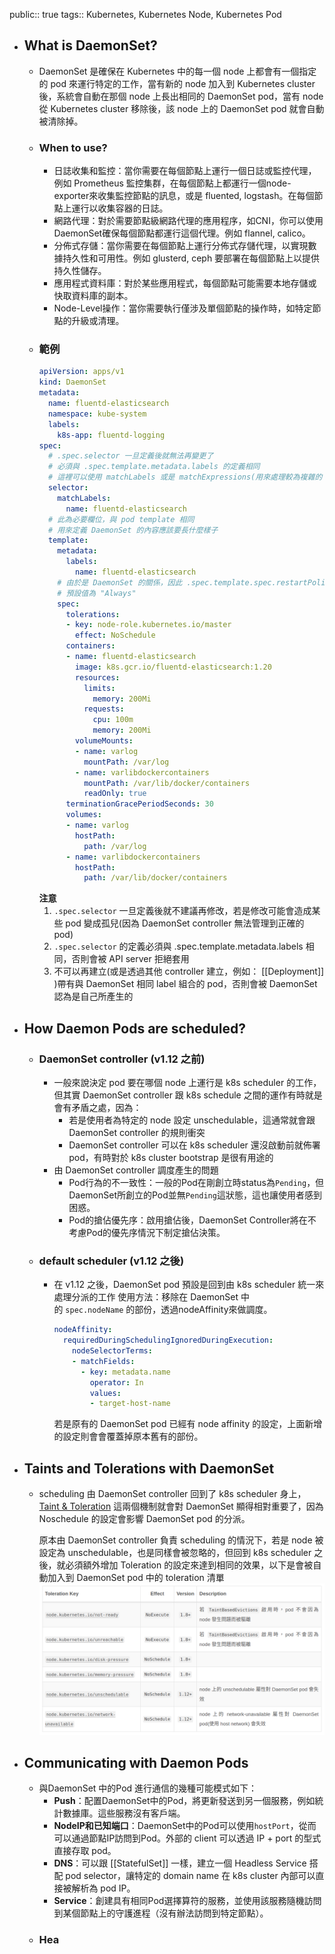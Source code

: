 public:: true
tags:: Kubernetes, Kubernetes Node, Kubernetes Pod

- ## What is DaemonSet?
	- DaemonSet 是確保在 Kubernetes 中的每一個 node 上都會有一個指定的 pod 來運行特定的工作，當有新的 node 加入到 Kubernetes cluster 後，系統會自動在那個 node 上長出相同的 DaemonSet pod，當有 node 從 Kubernetes cluster 移除後，該 node 上的 DaemonSet pod 就會自動被清除掉。
	- ### When to use?
		- 日誌收集和監控：當你需要在每個節點上運行一個日誌或監控代理，例如 Prometheus 監控集群，在每個節點上都運行一個node-exporter來收集監控節點的訊息，或是 fluented, logstash。在每個節點上運行以收集容器的日誌。
		- 網路代理：對於需要節點級網路代理的應用程序，如CNI，你可以使用DaemonSet確保每個節點都運行這個代理。例如 flannel, calico。
		- 分佈式存儲：當你需要在每個節點上運行分佈式存儲代理，以實現數據持久性和可用性。例如 glusterd, ceph 要部署在每個節點上以提供持久性儲存。
		- 應用程式資料庫：對於某些應用程式，每個節點可能需要本地存儲或快取資料庫的副本。
		- Node-Level操作：當你需要執行僅涉及單個節點的操作時，如特定節點的升級或清理。
	- ### 範例
	  ```yaml
	  apiVersion: apps/v1
	  kind: DaemonSet
	  metadata:
	    name: fluentd-elasticsearch
	    namespace: kube-system
	    labels:
	      k8s-app: fluentd-logging
	  spec:
	    # .spec.selector 一旦定義後就無法再變更了
	    # 必須與 .spec.template.metadata.labels 的定義相同
	    # 這裡可以使用 matchLabels 或是 matchExpressions(用來處理較為複雜的 label 組合)
	    selector:
	      matchLabels:
	        name: fluentd-elasticsearch
	    # 此為必要欄位，與 pod template 相同
	    # 用來定義 DaemonSet 的內容應該要長什麼樣子
	    template:
	      metadata:
	        labels:
	          name: fluentd-elasticsearch
	      # 由於是 DaemonSet 的關係，因此 .spec.template.spec.restartPolicy 永遠是 "Always"
	      # 預設值為 "Always"
	      spec:
	        tolerations:
	        - key: node-role.kubernetes.io/master
	          effect: NoSchedule
	        containers:
	        - name: fluentd-elasticsearch
	          image: k8s.gcr.io/fluentd-elasticsearch:1.20
	          resources:
	            limits:
	              memory: 200Mi
	            requests:
	              cpu: 100m
	              memory: 200Mi
	          volumeMounts:
	          - name: varlog
	            mountPath: /var/log
	          - name: varlibdockercontainers
	            mountPath: /var/lib/docker/containers
	            readOnly: true
	        terminationGracePeriodSeconds: 30
	        volumes:
	        - name: varlog
	          hostPath:
	            path: /var/log
	        - name: varlibdockercontainers
	          hostPath:
	            path: /var/lib/docker/containers
	  ```
	  **注意**
	  1. `.spec.selector` 一旦定義後就不建議再修改，若是修改可能會造成某些 pod 變成孤兒(因為 DaemonSet controller 無法管理到正確的 pod)
	  2. `.spec.selector` 的定義必須與 .spec.template.metadata.labels 相同，否則會被 API server 拒絕套用
	  3. 不可以再建立(或是透過其他 controller 建立，例如： [[Deployment]] )帶有與 DaemonSet 相同 label 組合的 pod，否則會被 DaemonSet 認為是自己所產生的
- ## How Daemon Pods are scheduled?
	- ### DaemonSet controller (v1.12 之前)
		- 一般來說決定 pod 要在哪個 node 上運行是 k8s scheduler 的工作，但其實 DaemonSet controller 跟 k8s schedule 之間的運作有時就是會有矛盾之處，因為：
			- 若是使用者為特定的 node 設定 unschedulable，這通常就會跟 DaemonSet controller 的規則衝突
			- DaemonSet controller 可以在 k8s scheduler 還沒啟動前就佈署 pod，有時對於 k8s cluster bootstrap 是很有用途的
		- 由 DaemonSet controller 調度產生的問題
			- Pod行為的不一致性：一般的Pod在剛創立時status為`Pending`，但DaemonSet所創立的Pod並無`Pending`這狀態，這也讓使用者感到困惑。
			- Pod的搶佔優先序：啟用搶佔後，DaemonSet Controller將在不考慮Pod的優先序情況下制定搶佔決策。
	- ### default scheduler (v1.12 之後)
		- 在 v1.12 之後，DaemonSet pod 預設是回到由 k8s scheduler 統一來處理分派的工作
		  使用方法：移除在 DaemonSet 中的 `spec.nodeName` 的部份，透過nodeAffinity來做調度。
		  ```yaml
		  nodeAffinity:
		    requiredDuringSchedulingIgnoredDuringExecution:
		      nodeSelectorTerms:
		      - matchFields:
		        - key: metadata.name
		          operator: In
		          values:
		          - target-host-name
		  ```
		  若是原有的 DaemonSet pod 已經有 node affinity 的設定，上面新增的設定則會會覆蓋掉原本舊有的部份。
- ## Taints and Tolerations with DaemonSet
	- scheduling 由 DaemonSet controller 回到了 k8s scheduler 身上，[Taint & Toleration](((66b42b6b-71d0-47af-b499-7c719b63b5ed))) 這兩個機制就會對 DaemonSet 顯得相對重要了，因為 Noschedule 的設定會影響 DaemonSet pod 的分派。
	  
	  原本由 DaemonSet controller 負責 scheduling 的情況下，若是 node 被設定為 unschedulable，也是同樣會被忽略的，但回到 k8s scheduler 之後，就必須額外增加 Toleration 的設定來達到相同的效果，以下是會被自動加入到 DaemonSet pod 中的 toleration 清單
	  ![image.png](../assets/image_1723085024141_0.png)
- ## Communicating with Daemon Pods
	- 與DaemonSet 中的Pod 進行通信的幾種可能模式如下：
		- **Push**：配置DaemonSet中的Pod，將更新發送到另一個服務，例如統計數據庫。這些服務沒有客戶端。
		- **NodeIP和已知端口**：DaemonSet中的Pod可以使用`hostPort`，從而可以通過節點IP訪問到Pod。外部的 client 可以透過 IP + port 的型式直接存取 pod。
		- **DNS**：可以跟 [[StatefulSet]] 一樣，建立一個 Headless Service 搭配 pod selector，讓特定的 domain name 在 k8s cluster 內部可以直接被解析為 pod IP。
		- **Service**：創建具有相同Pod選擇算符的服務，並使用該服務隨機訪問到某個節點上的守護進程（沒有辦法訪問到特定節點）。
	- ### Hea